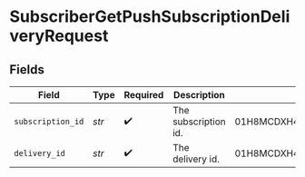 # SubscriberGetPushSubscriptionDeliveryRequest


## Fields

| Field                      | Type                       | Required                   | Description                | Example                    |
| -------------------------- | -------------------------- | -------------------------- | -------------------------- | -------------------------- |
| `subscription_id`          | *str*                      | :heavy_check_mark:         | The subscription id.       | 01H8MCDXH4JVH7KVNB2YY42907 |
| `delivery_id`              | *str*                      | :heavy_check_mark:         | The delivery id.           | 01H8MCDXH415BJ962YDN4B02JK |